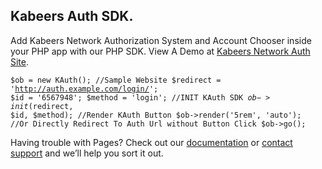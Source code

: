 ## Kabeers Auth SDK.

Add Kabeers Network Authorization System and Account Chooser inside your PHP app with our PHP SDK.
View A Demo at [Kabeers Network Auth Site](http://auth.kabeersnetwork.rf.gd/server/account/).



<code>$ob = new KAuth();
//Sample Website 
$redirect = 'http://auth.example.com/login/';
$id = '6567948';
$method = 'login';
//INIT KAuth SDK
$ob->init($redirect, $id, $method);
//Render KAuth Button
$ob->render('5rem', 'auto');
//Or Directly Redirect To Auth Url without Button Click
$ob->go();
</code>



Having trouble with Pages? Check out our [documentation](https://help.github.com/categories/github-pages-basics/) or [contact support](https://github.com/contact) and we’ll help you sort it out.
